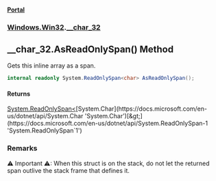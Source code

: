 #### [Portal](index.md 'index')
### [Windows.Win32](Windows.Win32.md 'Windows.Win32').[__char_32](__char_32.md 'Windows.Win32.__char_32')

## __char_32.AsReadOnlySpan() Method

Gets this inline array as a span.

```csharp
internal readonly System.ReadOnlySpan<char> AsReadOnlySpan();
```

#### Returns
[System.ReadOnlySpan&lt;](https://docs.microsoft.com/en-us/dotnet/api/System.ReadOnlySpan-1 'System.ReadOnlySpan`1')[System.Char](https://docs.microsoft.com/en-us/dotnet/api/System.Char 'System.Char')[&gt;](https://docs.microsoft.com/en-us/dotnet/api/System.ReadOnlySpan-1 'System.ReadOnlySpan`1')

### Remarks
⚠ Important ⚠: When this struct is on the stack, do not let the returned span outlive the stack frame that defines it.